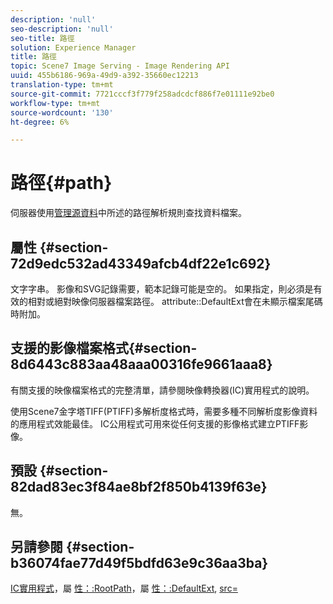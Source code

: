 ```yaml
---
description: 'null'
seo-description: 'null'
seo-title: 路徑
solution: Experience Manager
title: 路徑
topic: Scene7 Image Serving - Image Rendering API
uuid: 455b6186-969a-49d9-a392-35660ec12213
translation-type: tm+mt
source-git-commit: 7721cccf3f779f258adcdcf886f7e01111e92be0
workflow-type: tm+mt
source-wordcount: '130'
ht-degree: 6%

---
```



# 路徑{#path}

伺服器使用[管理源資料](../../../../../../is-api/image-serving-api-ref/c-configuration-and-administration/c-configuration-and-administration.md#concept-1ec4d9f0e58a430cae045761f1ff9173)中所述的路徑解析規則查找資料檔案。

## 屬性 {#section-72d9edc532ad43349afcb4df22e1c692}

文字字串。 影像和SVG記錄需要，範本記錄可能是空的。 如果指定，則必須是有效的相對或絕對映像伺服器檔案路徑。 attribute::DefaultExt會在未顯示檔案尾碼時附加。

## 支援的影像檔案格式{#section-8d6443c883aa48aaa00316fe9661aaa8}

有關支援的映像檔案格式的完整清單，請參閱映像轉換器(IC)實用程式的說明。

使用Scene7金字塔TIFF(PTIFF)多解析度格式時，需要多種不同解析度影像資料的應用程式效能最佳。 IC公用程式可用來從任何支援的影像格式建立PTIFF影像。

## 預設 {#section-82dad83ec3f84ae8bf2f850b4139f63e}

無。

## 另請參閱 {#section-b36074fae77d49f5bdfd63e9c36aa3ba}

[IC實用程式](../../../../../../is-api/is-utils/utilities/r-ic.md#reference-de9f43c63a8f48f1a755ff1760af8b7b)，屬 [性：:RootPath](../../../../../../is-api/image-catalog/image-serving-api-ref/c-image-catalog-reference/c-attributes-reference/r-rootpath.md#reference-17d57e5967be403b8408fa7214017494)，屬 [性：:DefaultExt](../../../../../../is-api/image-catalog/image-serving-api-ref/c-image-catalog-reference/c-attributes-reference/r-defaultext.md#reference-1b96c71a253049ddaeae09892d3484a0), [src=](../../../../../../is-api/http-ref/image-serving-api-ref/c-http-protocol-reference/c-command-reference/r-src.md#reference-f6506637778c4c69bf106a7924a91ab1)
